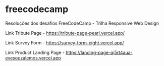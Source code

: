 # freecodecamp
Resoluções dos desafios FreeCodeCamp - Trilha Responsive Web Design

Link Tribute Page - https://tribute-page-pearl.vercel.app/

Link Survey Form - https://survey-form-eight.vercel.app/

Link Product Landing Page - https://landing-page-qi5rt4aua-evesouzalemos.vercel.app
